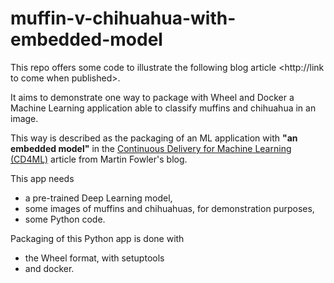 # muffin-v-chihuahua-with-embedded-model

This repo offers some code to illustrate the following blog article <http://link to come when published>.

It aims to demonstrate one way to package with Wheel and Docker a Machine Learning application able to classify muffins and chihuahua in an image. 

This way is described as the packaging of an ML application with **"an embedded model"** in the [Continuous Delivery for Machine Learning (CD4ML)](https://martinfowler.com/articles/cd4ml.html#ModelServing) article from Martin Fowler's blog. 


This app needs 

* a pre-trained Deep Learning model,
* some images of muffins and chihuahuas, for demonstration purposes,
* some Python code.

Packaging of this Python app is done with 

* the Wheel format, with setuptools 
* and docker.

